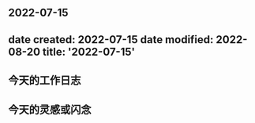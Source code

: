 2022-07-15
---
date created: 2022-07-15
date modified: 2022-08-20
title: '2022-07-15'
---

## 今天的工作日志

## 今天的灵感或闪念
